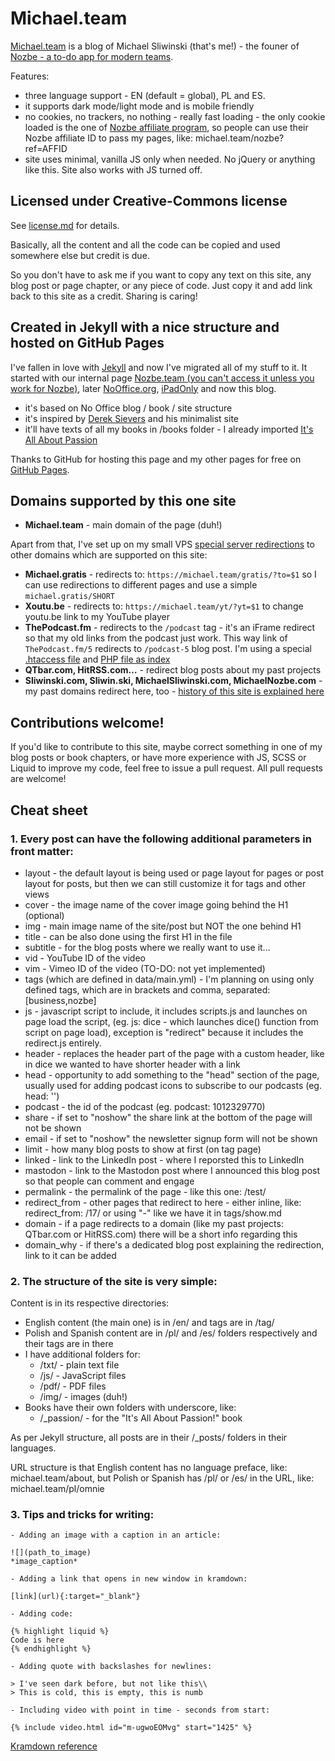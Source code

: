 # Michael.team

[Michael.team](https://michael.team) is a blog of Michael Sliwinski (that's me!) - the founer of [Nozbe - a to-do app for modern teams](https://nozbe.com).

Features:

- three language support - EN (default = global), PL and ES.
- it supports dark mode/light mode and is mobile friendly
- no cookies, no trackers, no nothing - really fast loading - the only cookie loaded is the one of [Nozbe affiliate program](https://nozbe.com/refer), so people can use their Nozbe affiliate ID to pass my pages, like: michael.team/nozbe?ref=AFFID
- site uses minimal, vanilla JS only when needed. No jQuery or anything like this. Site also works with JS turned off.

## Licensed under Creative-Commons license

See [license.md](https://github.com/Nozbe/Michael.team/tree/master/license.md) for details.

Basically, all the content and all the code can be copied and used somewhere else but credit is due.

So you don't have to ask me if you want to copy any text on this site, any blog post or page chapter, or any piece of code. Just copy it and add link back to this site as a credit. Sharing is caring!

## Created in Jekyll with a nice structure and hosted on GitHub Pages

I've fallen in love with [Jekyll](https://jekyllrb.com) and now I've migrated all of my stuff to it. It started with our internal page [Nozbe.team (you can't access it unless you work for Nozbe)](https://nozbe.team), later [NoOffice.org](https://NoOffice.org), [iPadOnly](https://ipadonly.com) and now this blog.

- it's based on No Office blog / book / site structure
- it's inspired by [Derek Sievers](https://sive.rs) and his minimalist site
- it'll have texts of all my books in /books folder - I already imported [It's All About Passion](https://michael.team/passion)

Thanks to GitHub for hosting this page and my other pages for free on [GitHub Pages](https://pages.github.com).

## Domains supported by this one site

- **Michael.team** - main domain of the page (duh!)

Apart from that, I've set up on my small VPS [special server redirections](https://michael.team/txt/redirect.txt) to other domains which are supported on this site:

- **Michael.gratis** - redirects to: `https://michael.team/gratis/?to=$1` so I can use redirections to different pages and use a simple `michael.gratis/SHORT`
- **Xoutu.be** - redirects to: `https://michael.team/yt/?yt=$1` to change youtu.be link to my YouTube player
- **ThePodcast.fm** - redirects to the `/podcast` tag - it's an iFrame redirect so that my old links from the podcast just work. This way link of `ThePodcast.fm/5` redirects to `/podcast-5` blog post. I'm using a special [.htaccess file](https://michael.team/txt/iframe-htaccess.txt) and [PHP file as index](https://michael.team/txt/iframe-php.txt)
- **QTbar.com, HitRSS.com…** - redirect blog posts about my past projects
- **Sliwinski.com, Sliwin.ski, MichaelSliwinski.com, MichaelNozbe.com** - my past domains redirect here, too - [history of this site is explained here](https://michael.team/sliwinski_com)

## Contributions welcome!

If you'd like to contribute to this site, maybe correct something in one of my blog posts or book chapters, or have more experience with JS, SCSS or Liquid to improve my code, feel free to issue a pull request. All pull requests are welcome!

## Cheat sheet

### 1. Every post can have the following additional parameters in front matter:

- layout - the default layout is being used or page layout for pages or post layout for posts, but then we can still customize it for tags and other views
- cover - the image name of the cover image going behind the H1 (optional)
- img - main image name of the site/post but NOT the one behind H1
- title - can be also done using the first H1 in the file
- subtitle - for the blog posts where we really want to use it...
- vid - YouTube ID of the video
- vim - Vimeo ID of the video (TO-DO: not yet implemented)
- tags (which are defined in data/main.yml) - I'm planning on using only defined tags, which are in brackets and comma, separated: [business,nozbe]
- js - javascript script to include, it includes scripts.js and launches on page load the script, (eg. js: dice - which launches dice() function from script on page load), exception is "redirect" because it includes the redirect.js entirely.
- header - replaces the header part of the page with a custom header, like in dice we wanted to have shorter header with a link
- head - opportunity to add something to the "head" section of the page, usually used for adding podcast icons to subscribe to our podcasts (eg. head: '<meta name="apple-itunes-app" content="app-id=1012329770" />')
- podcast - the id of the podcast (eg. podcast: 1012329770)
- share - if set to "noshow" the share link at the bottom of the page will not be shown
- email - if set to "noshow" the newsletter signup form will not be shown
- limit - how many blog posts to show at first (on tag page)
- linked - link to the LinkedIn post - where I reporsted this to LinkedIn
- mastodon - link to the Mastodon post where I announced this blog post so that people can comment and engage
- permalink - the permalink of the page - like this one: /test/
- redirect_from - other pages that redirect to here - either inline, like: redirect_from: /17/ or using "-" like we have it in tags/show.md
- domain - if a page redirects to a domain (like my past projects: QTbar.com or HitRSS.com) there will be a short info regarding this
- domain_why - if there's a dedicated blog post explaining the redirection, link to it can be added

### 2. The structure of the site is very simple:

Content is in its respective directories:

- English content (the main one) is in /en/ and tags are in /tag/
- Polish and Spanish content are in /pl/ and /es/ folders respectively and their tags are in there
- I have additional folders for:
    - /txt/ - plain text file
    - /js/ - JavaScript files
    - /pdf/ - PDF files
    - /img/ - images (duh!)
- Books have their own folders with underscore, like:
    - /_passion/ - for the "It's All About Passion!" book

As per Jekyll structure, all posts are in their /_posts/ folders in their languages.

URL structure is that English content has no language preface, like: michael.team/about, but Polish or Spanish has /pl/ or /es/ in the URL, like: michael.team/pl/omnie

### 3. Tips and tricks for writing:

```
- Adding an image with a caption in an article:

![](path_to_image)
*image_caption*

- Adding a link that opens in new window in kramdown:

[link](url){:target="_blank"}

- Adding code:

{% highlight liquid %}
Code is here
{% endhighlight %}

- Adding quote with backslashes for newlines:

> I've seen dark before, but not like this\\
> This is cold, this is empty, this is numb

- Including video with point in time - seconds from start:

{% include video.html id="m-ugwoEOMvg" start="1425" %}

```

[Kramdown reference](https://kramdown.gettalong.org/quickref.html)
